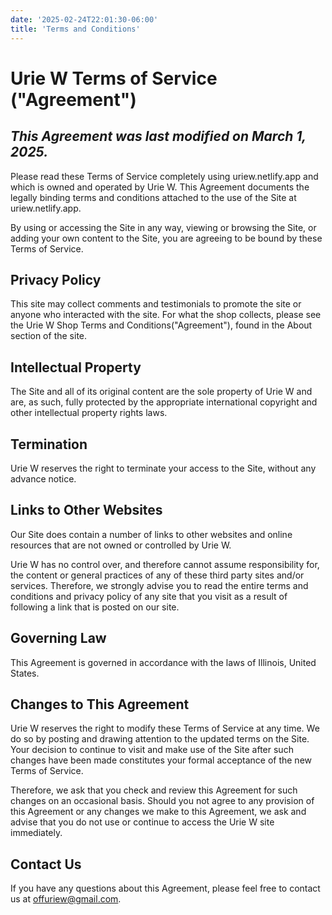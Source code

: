 ```yaml
---
date: '2025-02-24T22:01:30-06:00'
title: 'Terms and Conditions'
---
```


# Urie W Terms of Service ("Agreement")


## ***This Agreement was last modified on March 1, 2025.***


Please read these Terms of Service completely using uriew.netlify.app and which 
is owned and operated by Urie W. This Agreement documents the legally binding 
terms and conditions attached to the use of the Site at uriew.netlify.app.


By using or accessing the Site in any way, viewing or browsing the Site, or 
adding your own content to the Site, you are agreeing to be bound by these 
Terms of Service. 


## Privacy Policy


This site may collect comments and testimonials to promote the site or anyone 
who interacted with the site. For what the shop collects, please see the Urie 
W Shop Terms and Conditions("Agreement"), found in the About section of the 
site.


## Intellectual Property


The Site and all of its original content are the sole property of Urie W and 
are, as such, fully protected by the appropriate international copyright and 
other intellectual property rights laws.


## Termination


Urie W reserves the right to terminate your access to the Site, without any 
advance notice. 


## Links to Other Websites 


Our Site does contain a number of links to other websites and online 
resources that are not owned or controlled by Urie W.


Urie W has no control over, and therefore cannot assume responsibility for, 
the content or general practices of any of these third party sites and/or 
services. Therefore, we strongly advise you to read the entire terms and 
conditions and privacy policy of any site that you visit as a result of 
following a link that is posted on our site. 


## Governing Law


This Agreement is governed in accordance with the laws of Illinois, 
United States. 


## Changes to This Agreement 


Urie W reserves the right to modify these Terms of Service at any 
time. We do so by posting and drawing attention to the updated 
terms on the Site. Your decision to continue to visit and make use 
of the Site after such changes have been made constitutes your 
formal acceptance of the new Terms of Service.


Therefore, we ask that you check and review this Agreement for such 
changes on an occasional basis. Should you not agree to any 
provision of this Agreement or any changes we make to this 
Agreement, we ask and advise that you do not use or continue to 
access the Urie W site immediately. 


## Contact Us


If you have any questions about this Agreement, please feel free to 
contact us at offuriew@gmail.com.